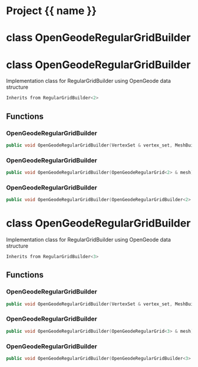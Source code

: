 <script setup>
import {useRoute} from 'vitepress'
const {path} = useRoute()
const tokens = path.split('/')
const words = tokens[2].split('-');
for (let i = 0; i < words.length; i++) {
    words[i] = words[i].charAt(0).toUpperCase() + words[i].slice(1);
    words[i] = words[i].replace('geode', 'Geode')
}
const name = words.join('-');
</script>
# Project {{ name }}

# class OpenGeodeRegularGridBuilder

# class OpenGeodeRegularGridBuilder


 Implementation class for RegularGridBuilder using OpenGeode data structure



```cpp
Inherits from RegularGridBuilder<2>
```



## Functions

### OpenGeodeRegularGridBuilder

```cpp
public void OpenGeodeRegularGridBuilder(VertexSet & vertex_set, MeshBuilderFactoryKey )
```


### OpenGeodeRegularGridBuilder

```cpp
public void OpenGeodeRegularGridBuilder(OpenGeodeRegularGrid<2> & mesh)
```


### OpenGeodeRegularGridBuilder

```cpp
public void OpenGeodeRegularGridBuilder(OpenGeodeRegularGridBuilder<2> && )
```




# class OpenGeodeRegularGridBuilder


 Implementation class for RegularGridBuilder using OpenGeode data structure



```cpp
Inherits from RegularGridBuilder<3>
```



## Functions

### OpenGeodeRegularGridBuilder

```cpp
public void OpenGeodeRegularGridBuilder(VertexSet & vertex_set, MeshBuilderFactoryKey )
```


### OpenGeodeRegularGridBuilder

```cpp
public void OpenGeodeRegularGridBuilder(OpenGeodeRegularGrid<3> & mesh)
```


### OpenGeodeRegularGridBuilder

```cpp
public void OpenGeodeRegularGridBuilder(OpenGeodeRegularGridBuilder<3> && )
```





